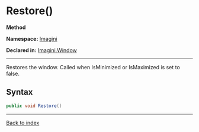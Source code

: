 # Restore()

**Method**

**Namespace:** [Imagini](Imagini.md)

**Declared in:** [Imagini.Window](Imagini.Window.md)

------



Restores the window. Called when IsMinimized or IsMaximized is set
to false.


## Syntax

```csharp
public void Restore()
```

------

[Back to index](index.md)